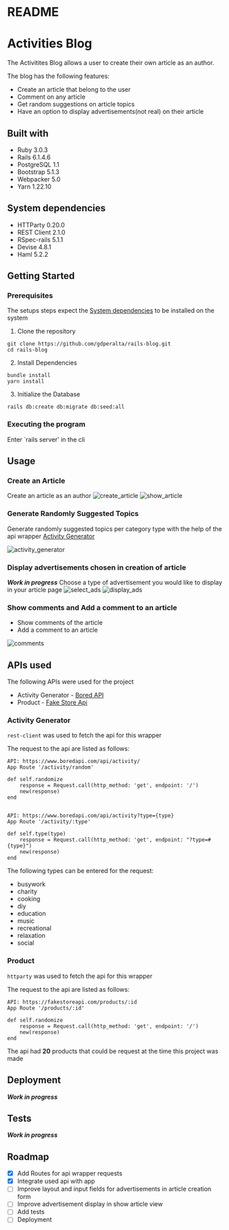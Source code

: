 # README

# **Activities Blog**

The Activitites Blog allows a user to create their own article as an author.

The blog has the following features:

- Create an article that belong to the user
- Comment on any article
- Get random suggestions on article topics
- Have an option to display advertisements(not real) on their article

## **Built with**

- Ruby 3.0.3
- Rails 6.1.4.6
- PostgreSQL 1.1
- Bootstrap 5.1.3
- Webpacker 5.0
- Yarn 1.22.10

## **System dependencies**

- HTTParty 0.20.0
- REST Client 2.1.0
- RSpec-rails 5.1.1
- Devise 4.8.1
- Haml 5.2.2

## **Getting Started**

### **Prerequisites**

The setups steps expect the [System dependencies](#system-dependencies) to be installed on the system

1. Clone the repository

```
git clone https://github.com/gdperalta/rails-blog.git
cd rails-blog
```

2. Install Dependencies

```
bundle install
yarn install
```

3. Initialize the Database

```
rails db:create db:migrate db:seed:all
```

### **Executing the program**

Enter `rails server' in the cli

## **Usage**

### **Create an Article**

Create an article as an author
![create_article][create_article_pic]
![show_article][show_article_pic]

### **Generate Randomly Suggested Topics**

Generate randomly suggested topics per category type with the help of the api wrapper [Activity Generator](#activity-generator)

![activity_generator][activity_generator_pic]

### **Display advertisements chosen in creation of article**

**_Work in progress_**
Choose a type of advertisement you would like to display in your article page
![select_ads][select_ads_pic]
![display_ads][display_ads_pic]

### **Show comments and Add a comment to an article**

- Show comments of the article
- Add a comment to an article

![comments][comments_pic]

## **APIs used**

The following APIs were used for the project

- Activity Generator - [Bored API](https://www.boredapi.com)
- Product - [Fake Store Api](https://fakestoreapi.com)

### **Activity Generator**

`rest-client` was used to fetch the api for this wrapper

The request to the api are listed as follows:

```
API: https://www.boredapi.com/api/activity/
App Route '/activity/random'

def self.randomize
    response = Request.call(http_method: 'get', endpoint: '/')
    new(response)
end


API: https://www.boredapi.com/api/activity?type={type}
App Route '/activity/:type'

def self.type(type)
    response = Request.call(http_method: 'get', endpoint: "?type=#{type}")
    new(response)
end

```

The following types can be entered for the request:

- busywork
- charity
- cooking
- diy
- education
- music
- recreational
- relaxation
- social

### **Product**

`httparty` was used to fetch the api for this wrapper

The request to the api are listed as follows:

```
API: https://fakestoreapi.com/products/:id
App Route '/products/:id'

def self.randomize
    response = Request.call(http_method: 'get', endpoint: '/')
    new(response)
end

```

The api had **20** products that could be request at the time this project was made

## **Deployment**

**_Work in progress_**

## **Tests**

**_Work in progress_**

## Roadmap

- [x] Add Routes for api wrapper requests
- [x] Integrate used api with app
- [ ] Improve layout and input fields for advertisements in article creation form
- [ ] Improve advertisement display in show article view
- [ ] Add tests
- [ ] Deployment

[activity_generator_pic]: docs/img/activity_generator.png
[select_ads_pic]: docs/img/select_ads.png
[display_ads_pic]: docs/img/display_ads.png
[comments_pic]: docs/img/comments.png
[create_article_pic]: docs/img/create_article.png
[show_article_pic]: docs/img/show_article.png
